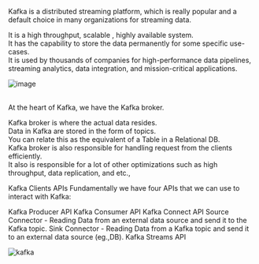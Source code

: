 
Kafka is a distributed streaming platform, which is really popular and a default choice in many organizations for streaming data.

It is a high throughput, scalable , highly available system. <br/>
It has the capability to store the data permanently for some specific use-cases. <br/>
It is used by thousands of companies for high-performance data pipelines, streaming analytics, data integration, and mission-critical applications. <br/>

![image](https://user-images.githubusercontent.com/46884233/209466485-aca11394-69c1-4897-b31b-87cc5168a440.png)

<br/>
At the heart of Kafka, we have the Kafka broker.

Kafka broker is where the actual data resides. <br/>
Data in Kafka are stored in the form of topics. <br/>
You can relate this as the equivalent of a Table in a Relational DB. <br/>
Kafka broker is also responsible for handling request from the clients efficiently.  <br/>
It also is responsible for a lot of other optimizations such as high throughput, data replication, and etc.,  <br/>

Kafka Clients APIs
Fundamentally we have four APIs that we can use to interact with Kafka:

Kafka Producer API
Kafka Consumer API
Kafka Connect API
Source Connector - Reading Data from an external data source and send it to the Kafka topic.
Sink Connector - Reading Data from a Kafka topic and send it to an external data source (eg.,DB).
Kafka Streams API

![kafka](https://user-images.githubusercontent.com/46884233/209466738-5adfd16f-cc59-4eb0-84b2-6f3756824bcd.png)
